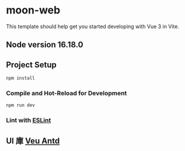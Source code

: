 # moon-web

This template should help get you started developing with Vue 3 in Vite.

## Node version 16.18.0

## Project Setup

```sh
npm install
```

### Compile and Hot-Reload for Development

```sh
npm run dev
```
### Lint with [ESLint](https://eslint.org/)

## UI 庫 [Veu Antd](https://antdv.com/components/overview-cn)